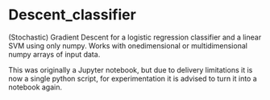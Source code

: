 # Descent_classifier
(Stochastic) Gradient Descent for a logistic regression classifier and a linear SVM using only numpy. Works with onedimensional or multidimensional numpy arrays of input data.

This was originally a Jupyter notebook, but due to delivery limitations it is now a single python script, for experimentation it is advised to turn it into a notebook again.
